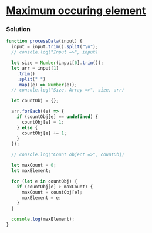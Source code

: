 # [Maximum occuring element](https://www.hackerrank.com/contests/cohort-3-module-2-1-1/challenges/maximum-occurring-element)

### Solution

```javascript
function processData(input) {
  input = input.trim().split("\n");
  // console.log("Input =>", input)

  let size = Number(input[0].trim());
  let arr = input[1]
    .trim()
    .split(" ")
    .map((e) => Number(e));
  // console.log("Size, Array =>", size, arr)

  let countObj = {};

  arr.forEach((e) => {
    if (countObj[e] == undefined) {
      countObj[e] = 1;
    } else {
      countObj[e] += 1;
    }
  });

  // console.log("Count object =>", countObj)

  let maxCount = 0;
  let maxElement;

  for (let e in countObj) {
    if (countObj[e] > maxCount) {
      maxCount = countObj[e];
      maxElement = e;
    }
  }

  console.log(maxElement);
}
```
